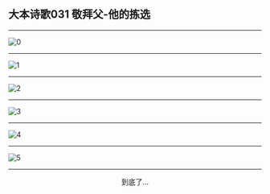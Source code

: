 
## 大本诗歌031 敬拜父-他的拣选
        
<div id="aplayer0"></div>

<div id="aplayer1"></div>

<div id="aplayer2"></div>

---

<img alt="0" data-original="https://cdn.jsdelivr.net/gh/k34869/shi/data/d0027/0">

---

<img alt="1" data-original="https://cdn.jsdelivr.net/gh/k34869/shi/data/d0027/1">

---

<img alt="2" data-original="https://cdn.jsdelivr.net/gh/k34869/shi/data/d0027/2">

---

<img alt="3" data-original="https://cdn.jsdelivr.net/gh/k34869/shi/data/d0027/3">

---

<img alt="4" data-original="https://cdn.jsdelivr.net/gh/k34869/shi/data/d0027/4">

---

<img alt="5" data-original="https://cdn.jsdelivr.net/gh/k34869/shi/data/d0027/5">

---

<p style="text-align: center">到底了...</p>

<script src="/js/dist-view.js"></script>

<script>
MAIN.id = 'd0027';
        
const ap0 = new APlayer({
    container: document.getElementById('aplayer0'),
    volume: 1,
    loop: 'none',
    preload: 'none',
    audio: [{
        name: 'D31.mp3',
        artist: '大本诗歌',
        url: 'https://res.wx.qq.com/voice/getvoice?mediaid=MzI0NTk3MDM5M18yMjQ3NTE1Nzk2',
        cover: '/favicon'
    }]
});
const ap1 = new APlayer({
    container: document.getElementById('aplayer1'),
    volume: 1,
    loop: 'none',
    preload: 'none',
    audio: [{
        name: 'D31第一节领唱.mp3',
        artist: '大本诗歌',
        url: 'https://res.wx.qq.com/voice/getvoice?mediaid=MzI0NTk3MDM5M18yMjQ3NTE1Nzk3',
        cover: '/favicon'
    }]
});
const ap2 = new APlayer({
    container: document.getElementById('aplayer2'),
    volume: 1,
    loop: 'none',
    preload: 'none',
    audio: [{
        name: 'D31教唱版.mp3',
        artist: '大本诗歌',
        url: 'https://res.wx.qq.com/voice/getvoice?mediaid=MzI0NTk3MDM5M18yMjQ3NTE1Nzk4',
        cover: '/favicon'
    }]
});
</script>
